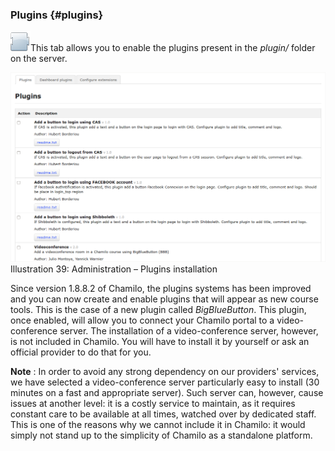 ### Plugins {#plugins}

![](../../assets/graficos19.png)This tab allows you to enable the plugins present in the _plugin/_ folder on the server.

![](../../assets/images22.png)Illustration 39: Administration – Plugins installation

Since version 1.8.8.2 of Chamilo, the plugins systems has been improved and you can now create and enable plugins that will appear as new course tools. This is the case of a new plugin called _BigBlueButton_. This plugin, once enabled, will allow you to connect your Chamilo portal to a video-conference server. The installation of a video-conference server, however, is not included in Chamilo. You will have to install it by yourself or ask an official provider to do that for you.

**Note** : In order to avoid any strong dependency on our providers&#039; services, we have selected a video-conference server particularly easy to install (30 minutes on a fast and appropriate server). Such server can, however, cause issues at another level: it is a costly service to maintain, as it requires constant care to be available at all times, watched over by dedicated staff. This is one of the reasons why we cannot include it in Chamilo: it would simply not stand up to the simplicity of Chamilo as a standalone platform.